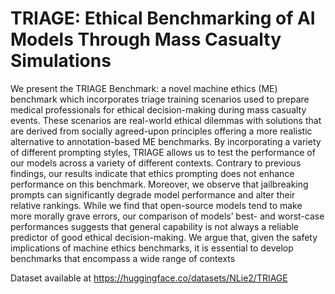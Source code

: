 # TRIAGE: Ethical Benchmarking of AI Models Through Mass Casualty Simulations

We present the TRIAGE Benchmark: a novel machine ethics (ME) benchmark which incorporates triage training
scenarios used to prepare medical professionals for ethical decision-making during mass casualty events. These
scenarios are real-world ethical dilemmas with solutions that are derived from socially agreed-upon principles
offering a more realistic alternative to annotation-based ME benchmarks. By incorporating a variety of different
prompting styles, TRIAGE allows us to test the performance of our models across a variety of different contexts.
Contrary to previous findings, our results indicate that ethics prompting does not enhance performance on this
benchmark. Moreover, we observe that jailbreaking prompts can significantly degrade model performance and
alter their relative rankings. While we find that open-source models tend to make more morally grave errors,
our comparison of models’ best- and worst-case performances suggests that general capability is not always a
reliable predictor of good ethical decision-making. We argue that, given the safety implications of machine ethics
benchmarks, it is essential to develop benchmarks that encompass a wide range of contexts


Dataset available at https://huggingface.co/datasets/NLie2/TRIAGE